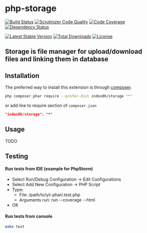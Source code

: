 php-storage
===========

[![Build Status](https://travis-ci.org/index0h/php-storage.png?branch=master)](https://travis-ci.org/index0h/php-storage) [![Scrutinizer Code Quality](https://scrutinizer-ci.com/g/index0h/php-storage/badges/quality-score.png?s=3a847ffc7cfaec97e00498f3651a33a285700393)](https://scrutinizer-ci.com/g/index0h/php-storage/) [![Code Coverage](https://scrutinizer-ci.com/g/index0h/php-storage/badges/coverage.png?s=178527c0aa9623f4890e7df5de3b46a44182acc0)](https://scrutinizer-ci.com/g/index0h/php-storage/) [![Dependency Status](https://gemnasium.com/index0h/php-storage.png)](https://gemnasium.com/index0h/php-storage)

[![Latest Stable Version](https://poser.pugx.org/index0h/storage/v/stable.png)](https://packagist.org/packages/index0h/storage) [![Total Downloads](https://poser.pugx.org/index0h/storage/downloads.png)](https://packagist.org/packages/index0h/storage) [![License](https://poser.pugx.org/index0h/storage/license.png)](https://packagist.org/packages/index0h/storage)

Storage is file manager for upload/download files and linking them in database
------------------------------------------------------------------------------

## Installation

The preferred way to install this extension is through [composer](http://getcomposer.org/download/).

```sh
php composer.phar require --prefer-dist index0h/storage "*"
```

or add line to require section of `composer.json`

```json
"index0h/storage": "*"
```

## Usage

TODO

## Testing

#### Run tests from IDE (example for PhpStorm)

- Select Run/Debug Configuration -> Edit Configurations
- Select Add New Configuration -> PHP Script
- Type:
    * File: /path/to/yii-phar/.test.php
    * Arguments run: run  --coverage --html
- OK

#### Run tests from console

```sh
make test
```

